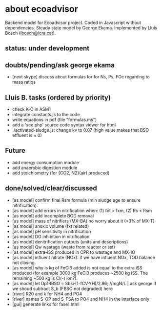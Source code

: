 # about ecoadvisor 
Backend model for Ecoadvisor project. Coded in Javascript without dependencies.
Steady state model by George Ekama. Implemented by Lluís Bosch
(lbosch@icra.cat).

## status: under development 

## doubts/pending/ask george ekama
- [next skype] discuss about formulas for for Ns, Ps, FOc regarding to mass
  ratios

## Lluís B. tasks (ordered by priority)
  - check K-O in ASM1
  - integrate constants.js to the code
  - write equations in pdf (file "formulas.ms")
  - add a 'see.php' source code syntax viewer for html
  - ./activated-sludge.js: change kv to 0.07 (high value makes that BSO
    effluent is ≈ 0) 

## Future
  - add energy consumption module
  - add anaerobic digestion module
  - add stoichiometry (for {CO2, N2}(air) produced)

## done/solved/clear/discussed
  - [as model] confirm final Rsm formula (min sludge age to ensure
    nitrification).
  - [as model] add errors in nitrification when: (1) fxt > fxm, (2) Rs  < Rsm
  - [as model] add incomplete BOD removal
  - [as model] mass of nitrifiers (MX-BA) no worry about it (<3% of MX-T)
  - [as model] anoxic volume (fxt related)
  - [as model] pH sensitivity in nitrification
  - [as model] DO inhibition in nitrification
  - [as model] denitrification outputs (units and descriptions)
  - [as model] Qw wastage (waste from reactor or sst)
  - [as model] extra-iSS produced in CPR to wastage and MX-IO
  - [as model] influent nitrate (NOx): if we have influent NOx, TOD balance not
    closing.
  - [as model] why is kg of FeCl3 added is not equal to the extra iSS produced
    (for example 3000 kg FeCl3 produces ~2500 kg iSS. The remaining ~500 kg is
    Cl(-) ion?).
  - [as model] let Dp1RBSO = Sbsi·(1-fCV·YH)/2.86;    //mgN/L | ask george if
    we shoud subtract S_b (FBSO not degraded) here
  - [river] R20 and k for NH4 and PO4
  - [river] names S-OP and S-FSA to PO4 and NH4 in the interface only
  - [gui] generate links for fase1.html
